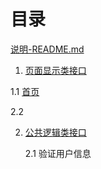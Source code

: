 # 目录

[说明-README.md](README.md)

1. [页面显示类接口](chapter1.md)

  1.1 [首页]()

  2.2 

2. [公共逻辑类接口](chapter1.md)

    2.1 验证用户信息



